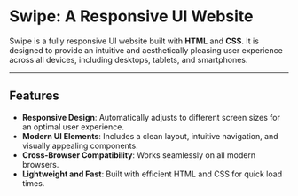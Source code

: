 # Swipe: A Responsive UI Website  

Swipe is a fully responsive UI website built with **HTML** and **CSS**. It is designed to provide an intuitive and aesthetically pleasing user experience across all devices, including desktops, tablets, and smartphones.

---

## Features

- **Responsive Design**: Automatically adjusts to different screen sizes for an optimal user experience.
- **Modern UI Elements**: Includes a clean layout, intuitive navigation, and visually appealing components.
- **Cross-Browser Compatibility**: Works seamlessly on all modern browsers.
- **Lightweight and Fast**: Built with efficient HTML and CSS for quick load times.
